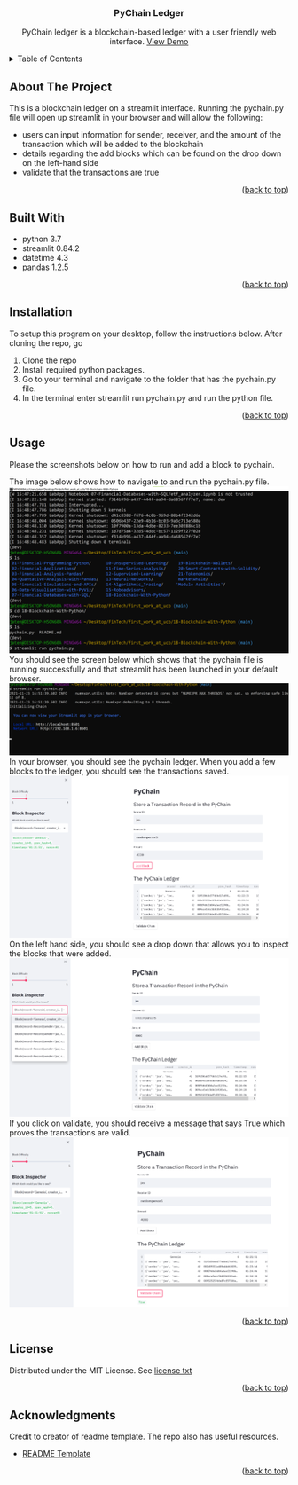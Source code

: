 <div id="top"></div>
<br />

<h3 align="center">PyChain Ledger</h3>

  <p align="center">
PyChain ledger is a blockchain-based ledger with a user friendly web interface. 
    <a href="https://github.com/jtengsico/18-Blockchain-With-Python.git">View Demo</a>
  </p>
</div>

<!-- TABLE OF CONTENTS -->
<details>
  <summary>Table of Contents</summary>
  <ol>
    <li><a href="#about-the-project">About The Project</a>
    <li><a href="#built-with">Built With</a></li>
    <li><a href="#installation">Installation</a></li>
    <li><a href="#usage">Usage</a></li>
    <li><a href="#license">License</a></li>
    <li><a href="#acknowledgments">Acknowledgments</a></li>
  </ol>
</details>

<!-- ABOUT THE PROJECT -->
## About The Project
This is a blockchain ledger on a streamlit interface. Running the pychain.py file will open up streamlit in your browser and will allow the following: 

* users can input information for sender, receiver, and the amount of the transaction which will be added to the blockchain
* details regarding the add blocks which can be found on the drop down on the left-hand side
* validate that the transactions are true

<p align="right">(<a href="#top">back to top</a>)</p>

## Built With
* python 3.7 
* streamlit 0.84.2
* datetime 4.3
* pandas 1.2.5

<p align="right">(<a href="#top">back to top</a>)</p>

<!-- Installation -->
## Installation 

To setup this program on your desktop, follow the instructions below. 
After cloning the repo, go 

1. Clone the repo
2. Install required python packages. 
3. Go to your terminal and navigate to the folder that has the pychain.py file. 
4. In the terminal enter streamlit run pychain.py and run the python file.

<p align="right">(<a href="#top">back to top</a>)</p>

<!-- Usage -->
## Usage
Please the screenshots below on how to run and add a block to pychain. 

The image below shows how to navigate to and run the pychain.py file. 
![18.run_streamlit_terminal.png](images/18.run_streamlit_terminal.png)
You should see the screen below which shows that the pychain file is running successfully and that streamlit has been launched in your default browser. 
![18.streamlit.running.png](images/18.streamlit.running.png)  
In your browser, you should see the pychain ledger. 
When you add a few blocks to the ledger, you should see the transactions saved.
![18.pychain_record.png](images/18.pychain_record.png)
On the left hand side, you should see a drop down that allows you to inspect the blocks that were added. 
![18.pychain_detailed.png)](images/18.pychain_detailed.png)
If you click on validate, you should receive a message that says True which proves the transactions are valid. 
![18.validated_pychain.png](images/18.validated_pychain.png)

<p align="right">(<a href="#top">back to top</a>)</p>

<!-- LICENSE -->
## License

Distributed under the MIT License.
See [license txt](https://github.com/git/git-scm.com/blob/main/MIT-LICENSE.txt)

<p align="right">(<a href="#top">back to top</a>)</p>

<!-- ACKNOWLEDGMENTS -->
## Acknowledgments
Credit to creator of readme template. The repo also has useful resources. 
* [README Template](https://github.com/othneildrew/Best-README-Template.git)

<p align="right">(<a href="#top">back to top</a>)</p>
